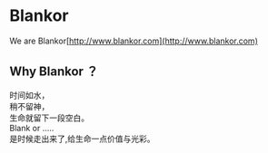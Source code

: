Blankor
===================================
  We are Blankor[http://www.blankor.com](http://www.blankor.com)<br />

  
Why Blankor ？
-----------------------------------
时间如水，<br />
稍不留神，<br />
生命就留下一段空白。<br />
Blank or …..<br />
是时候走出来了,给生命一点价值与光彩。
  
